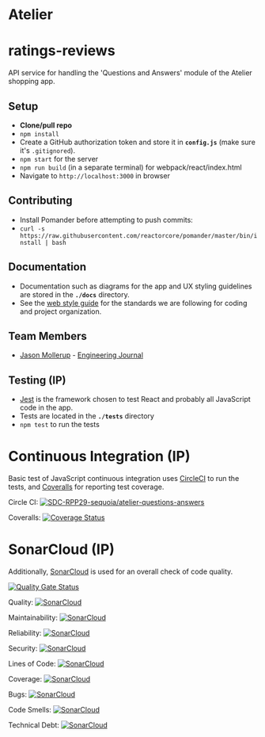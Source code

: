 # Atelier

# ratings-reviews
API service for handling the 'Questions and Answers' module of the Atelier shopping app.

## Setup
- **Clone/pull repo**
- `npm install`
- Create a GitHub authorization token and store it in **`config.js`** (make sure it's `.gitignored`).
- `npm start` for the server
- `npm run build` (in a separate terminal) for webpack/react/index.html
- Navigate to `http://localhost:3000` in browser

## Contributing
- Install Pomander before attempting to push commits:
- `curl -s https://raw.githubusercontent.com/reactorcore/pomander/master/bin/install | bash`

## Documentation
- Documentation such as diagrams for the app and UX styling guidelines are stored in the **`./docs`** directory.
- See the [web style guide](./docs/web-style-guide.md) for the standards we are following for coding and project organization.

## Team Members
- [Jason Mollerup](https://github.com/Jason-Mollerup) - [Engineering Journal](https://gist.github.com/Jason-Mollerup/26a23a25b46cc2db02fe678c13b035b4)


## Testing (IP)
- [Jest](https://jestjs.io/) is the framework chosen to test React and probably all JavaScript code in the app.
- Tests are located in the **`./tests`** directory
- ```npm test``` to run the tests

# Continuous Integration (IP)
Basic test of JavaScript continuous integration uses [CircleCI](https://circleci.com/) to run the tests, and [Coveralls](https://coveralls.io/) for reporting test coverage.

Circle CI: [![SDC-RPP29-sequoia/atelier-questions-answers](https://circleci.com/gh/SDC-RPP29-sequoia/atelier-questions-answers.svg?style=svg)](https://app.circleci.com/pipelines/github/SDC-RPP29-sequoia/atelier-questions-answers)

Coveralls: [![Coverage Status](https://coveralls.io/repos/github/rpp29-fec-gouda/atelier/badge.svg)](https://coveralls.io/github/rpp29-fec-gouda/atelier)

# SonarCloud (IP)
Additionally, [SonarCloud](https://sonarcloud.io/projects) is used for an overall check of code quality.

[![Quality Gate Status](https://sonarcloud.io/api/project_badges/measure?project=SDC-RPP29-sequoia_atelier-questions-answers&metric=alert_status)](https://sonarcloud.io/dashboard?id=SDC-RPP29-sequoia_atelier-questions-answers)

Quality: [![SonarCloud](https://sonarcloud.io/api/project_badges/measure?project=SDC-RPP29-sequoia_atelier-questions-answers&metric=alert_status)](https://sonarcloud.io/dashboard?id=SDC-RPP29-sequoia_atelier-questions-answers)

Maintainability: [![SonarCloud](https://sonarcloud.io/api/project_badges/measure?project=SDC-RPP29-sequoia_atelier-questions-answers&metric=sqale_rating)](https://sonarcloud.io/dashboard?id=SDC-RPP29-sequoia_atelier-questions-answers)

Reliability: [![SonarCloud](https://sonarcloud.io/api/project_badges/measure?project=SDC-RPP29-sequoia_atelier-questions-answers&metric=reliability_rating)](https://sonarcloud.io/dashboard?id=SDC-RPP29-sequoia_atelier-questions-answers)

Security: [![SonarCloud](https://sonarcloud.io/api/project_badges/measure?project=SDC-RPP29-sequoia_atelier-questions-answers&metric=security_rating)](https://sonarcloud.io/dashboard?id=SDC-RPP29-sequoia_atelier-questions-answers)

Lines of Code: [![SonarCloud](https://sonarcloud.io/api/project_badges/measure?project=SDC-RPP29-sequoia_atelier-questions-answers&metric=ncloc)](https://sonarcloud.io/dashboard?id=SDC-RPP29-sequoia_atelier-questions-answers)

Coverage: [![SonarCloud](https://sonarcloud.io/api/project_badges/measure?project=SDC-RPP29-sequoia_atelier-questions-answers&metric=coverage)](https://sonarcloud.io/dashboard?id=SDC-RPP29-sequoia_atelier-questions-answers)

Bugs: [![SonarCloud](https://sonarcloud.io/api/project_badges/measure?project=SDC-RPP29-sequoia_atelier-questions-answers&metric=bugs)](https://sonarcloud.io/dashboard?id=SDC-RPP29-sequoia_atelier-questions-answers)

Code Smells: [![SonarCloud](https://sonarcloud.io/api/project_badges/measure?project=SDC-RPP29-sequoia_atelier-questions-answers&metric=code_smells)](https://sonarcloud.io/dashboard?id=SDC-RPP29-sequoia_atelier-questions-answers)

Technical Debt: [![SonarCloud](https://sonarcloud.io/api/project_badges/measure?project=SDC-RPP29-sequoia_atelier-questions-answers&metric=sqale_index)](https://sonarcloud.io/dashboard?id=SDC-RPP29-sequoia_atelier-questions-answers)
